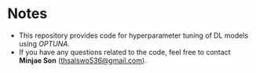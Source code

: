 # Notes
- This repository provides code for hyperparameter tuning of DL models using *OPTUNA*.
- If you have any questions related to the code, feel free to contact **Minjae Son** (thsalswo536@gmail.com).
